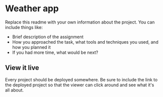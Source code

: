 # Weather app

Replace this readme with your own information about the project. You can include things like:

- Brief description of the assignment
- How you approached the task, what tools and techniques you used, and how you planned it
- If you had more time, what would be next?

## View it live
Every project should be deployed somewhere. Be sure to include the link to the deployed project so that the viewer can click around and see what it's all about.
